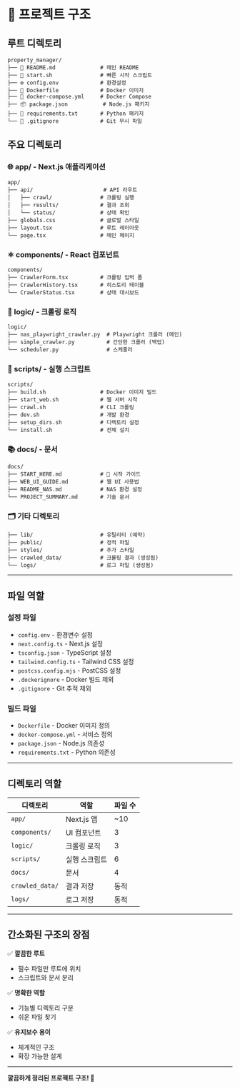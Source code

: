 # 📁 프로젝트 구조

## 루트 디렉토리

```
property_manager/
├── 📄 README.md              # 메인 README
├── 🚀 start.sh               # 빠른 시작 스크립트
├── ⚙️ config.env             # 환경설정
├── 🐳 Dockerfile             # Docker 이미지
├── 🐳 docker-compose.yml     # Docker Compose
├── 📦 package.json           # Node.js 패키지
├── 🐍 requirements.txt       # Python 패키지
└── 📝 .gitignore             # Git 무시 파일
```

## 주요 디렉토리

### 🌐 app/ - Next.js 애플리케이션
```
app/
├── api/                      # API 라우트
│   ├── crawl/               # 크롤링 실행
│   ├── results/             # 결과 조회
│   └── status/              # 상태 확인
├── globals.css              # 글로벌 스타일
├── layout.tsx               # 루트 레이아웃
└── page.tsx                 # 메인 페이지
```

### ⚛️ components/ - React 컴포넌트
```
components/
├── CrawlerForm.tsx          # 크롤링 입력 폼
├── CrawlerHistory.tsx       # 히스토리 테이블
└── CrawlerStatus.tsx        # 상태 대시보드
```

### 🐍 logic/ - 크롤링 로직
```
logic/
├── nas_playwright_crawler.py  # Playwright 크롤러 (메인)
├── simple_crawler.py          # 간단한 크롤러 (백업)
└── scheduler.py               # 스케줄러
```

### 📜 scripts/ - 실행 스크립트
```
scripts/
├── build.sh                 # Docker 이미지 빌드
├── start_web.sh             # 웹 서버 시작
├── crawl.sh                 # CLI 크롤링
├── dev.sh                   # 개발 환경
├── setup_dirs.sh            # 디렉토리 설정
└── install.sh               # 전체 설치
```

### 📚 docs/ - 문서
```
docs/
├── START_HERE.md            # 🌟 시작 가이드
├── WEB_UI_GUIDE.md          # 웹 UI 사용법
├── README_NAS.md            # NAS 환경 설정
└── PROJECT_SUMMARY.md       # 기술 문서
```

### 🗂️ 기타 디렉토리
```
├── lib/                     # 유틸리티 (예약)
├── public/                  # 정적 파일
├── styles/                  # 추가 스타일
├── crawled_data/            # 크롤링 결과 (생성됨)
└── logs/                    # 로그 파일 (생성됨)
```

---

## 파일 역할

### 설정 파일
- `config.env` - 환경변수 설정
- `next.config.ts` - Next.js 설정
- `tsconfig.json` - TypeScript 설정
- `tailwind.config.ts` - Tailwind CSS 설정
- `postcss.config.mjs` - PostCSS 설정
- `.dockerignore` - Docker 빌드 제외
- `.gitignore` - Git 추적 제외

### 빌드 파일
- `Dockerfile` - Docker 이미지 정의
- `docker-compose.yml` - 서비스 정의
- `package.json` - Node.js 의존성
- `requirements.txt` - Python 의존성

---

## 디렉토리 역할

| 디렉토리 | 역할 | 파일 수 |
|----------|------|---------|
| `app/` | Next.js 앱 | ~10 |
| `components/` | UI 컴포넌트 | 3 |
| `logic/` | 크롤링 로직 | 3 |
| `scripts/` | 실행 스크립트 | 6 |
| `docs/` | 문서 | 4 |
| `crawled_data/` | 결과 저장 | 동적 |
| `logs/` | 로그 저장 | 동적 |

---

## 간소화된 구조의 장점

✅ **깔끔한 루트**
- 필수 파일만 루트에 위치
- 스크립트와 문서 분리

✅ **명확한 역할**
- 기능별 디렉토리 구분
- 쉬운 파일 찾기

✅ **유지보수 용이**
- 체계적인 구조
- 확장 가능한 설계

---

**깔끔하게 정리된 프로젝트 구조! 🎯**

